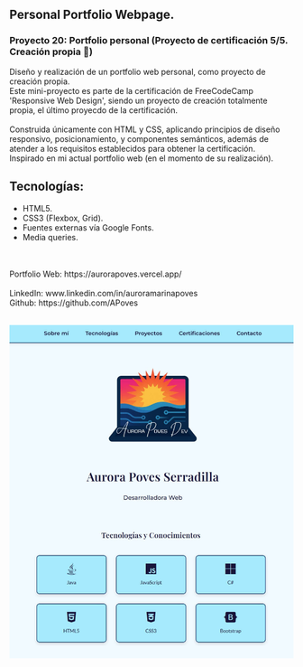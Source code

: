 ## Personal Portfolio Webpage.
### Proyecto 20: Portfolio personal (Proyecto de certificación 5/5. Creación propia 🎯)
  Diseño y realización de un portfolio web personal, como proyecto de creación propia.
<br>
  Este mini-proyecto es parte de la certificación de FreeCodeCamp 'Responsive Web Design', siendo un proyecto de creación totalmente propia, el último proyecdo de la certificación.
<br>
<br>
  Construida únicamente con HTML y CSS, aplicando principios de diseño responsivo, posicionamiento, y componentes semánticos, además de atender a los requisitos establecidos para obtener la certificación.
<br>
  Inspirado en mi actual portfolio web (en el momento de su realización).
<br>

## Tecnologías:
- HTML5.
- CSS3 (Flexbox, Grid).
- Fuentes externas vía Google Fonts.
- Media queries.

<br>
<br>
  Portfolio Web: https://aurorapoves.vercel.app/
<br>
<br>
  LinkedIn: www.linkedin.com/in/auroramarinapoves
<br>
  Github: https://github.com/APoves
<br>
<br>


![Personal Portfolio Webpage](https://github.com/APoves/Responsive-Web-Design/blob/main/20.%20Personal%20Portfolio%20Webpage/portfolio.jpg)
<br>

